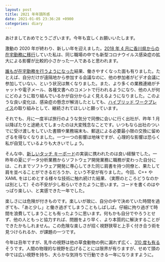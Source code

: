 ```yaml
---
layout: post
title: 2021 年年頭所感
date: 2021-01-05 23:36:28 +0900
categories: diary
---
```



あけましておめでとうございます。今年も宜しくお願いいたします。

激動の 2020 年が終わり、新しい年を迎えました。[2018 年 4 月に香川県からの在宅勤務に移行](https://twitter.com/msdmairitan/status/988301190847840256)していた私は、同じ職場の中でも新型コロナウイルス感染症の拡大による影響が比較的小さかった一人であると思われます。

[誰もが在宅勤務を行うようになった](https://pc.watch.impress.co.jp/docs/topic/feature/1248045.html)結果、働きやすくなった面も有りました。たとえば、自分だけが遠隔地から参加する会議なのに、他の参加者がビデオ会議に参加していない、という状況は無くなりました。また、より多くの業務連絡がチャットや電子メール、各種文書へのコメントで行われるようになり、他の人が何にどのように取り組んでいるかが自分からよく見えるようになりました。このような良い変化は、感染症の懸念が解消したとしても、[ハイブリッド ワークプレイス](https://wired.jp/2020/12/11/hybrid-workforce-tech-companies-future/)の取り組みとして、継続されてほしいと願っています。

それでも、月に一度半ば旅行のような気分で同僚に会いに行く出社が、昨年 1 月以降ぱたりと途絶えてしまったのは大変残念なことです。いつもなら出社のついでに受け渡しをしていた書類や業務端末も、郵送による必要最小限の交換に留めざるを得なくなりました。一つ一つの影響は地味ですが、心理的な影響は恐らく私が自覚しているよりも大きいでしょう。

そんな中、[新しいタッチ キーボード](https://blogs.windows.com/windows-insider/2020/09/02/announcing-windows-10-insider-preview-build-20206/)の実装に携われたのは良い経験でした。一昨年の夏にデータ分析業務からソフトウェア開発業務に職務が変わった自分には、これまでソフトウェア開発に専心してきた同じ肩書を持つ同僚と、果たして肩を並べることができるだろうか、という不安が有りました。今回、C++ や XAML をはじめとする様々な技術に触れ続けた結果、（実際のところどうなのかは別として）その不安が少し和らいできたように思います。コードを書くのはやっぱり楽しい、と実感できた一年でした。

楽しさには危険が付きものです。楽しいが故に、自分の中で決めていた時間を過ぎても、「あと少し」と働き過ぎてしまうこともしばしば。仔細に拘り過ぎて時間を浪費してしまうことも有ったように思います。何もかも自分でやろうとせず、他の人ともっと協力すれば、問題をより早く、より本質的に解決することができたかもしれません。この危険な楽しさが招く視野狭窄と上手く付き合う術を見つけられるか、が課題の一つです。

今年は丑年ですが、乳牛の視野は他の草食動物の例に漏れず広く、[310 度も有る](http://www.nemuro.pref.hokkaido.lg.jp/ss/nkc/kannkoubutsu/h27zokukousiyou/p8_p17.pdf)そうです。人間の物理的な視野を広げることには限界が有りますが、せめて頭の中では広い視野を持ち、大らかな気持ちで行動できる一年になりますように。
